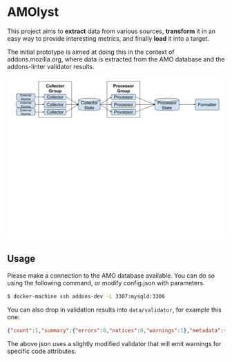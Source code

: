 AMOlyst
=======

This project aims to **extract** data from various sources, **transform** it in an
easy way to provide interesting metrics, and finally **load** it into a target.

The initial prototype is aimed at doing this in the context of
addons.mozilla.org, where data is extracted from the AMO database and the
addons-linter validator results.


![concept diagram](https://raw.githubusercontent.com/kewisch/amolyst/master/doc/concept.svg)


Usage
-----

Please make a connection to the AMO database available. You can do so using the
following command, or modify config.json with parameters.

```bash
$ docker-machine ssh addons-dev -L 3307:mysqld:3306
```

You can also drop in validation results into `data/validator`, for example this
one:

```json
{"count":1,"summary":{"errors":0,"notices":0,"warnings":1},"metadata":{"id":"amotabclose@mozilla.kewis.ch","manifestVersion":2,"name":"AMO Tab Closer","type":1,"version":"1.0","architecture":"extension","emptyFiles":[],"jsLibs":{}},"errors":[],"notices":[],"warnings":[{"_type":"warning","code":"FOUND_REQUIRE","message":"","description":"","detail":"react","column":13,"file":"background.js","line":3}]}
```

The above json uses a slightly modified validator that will emit warnings for
specific code attributes.
